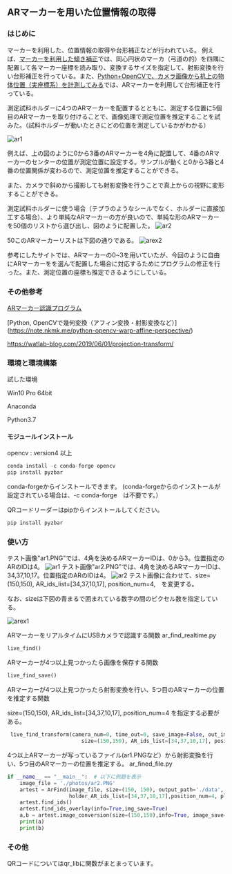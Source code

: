 
## ARマーカーを用いた位置情報の取得


### はじめに
マーカーを利用した、位置情報の取得や台形補正などが行われている。
例えば、[マーカーを利用した傾き補正](https://nixeneko.hatenablog.com/entry/2016/01/21/163937)では、同心円状のマーカ（弓道の的）を四隅に配置して各マーカー座標を読み取り、変換するサイズを指定して、射影変換を行い台形補正を行っている。また、[Python+OpenCVで、カメラ画像から机上の物体位置（実座標系）を計測してみる](https://qiita.com/code0327/items/c6e468da7007734c897f)では、ARマーカーを利用して台形補正を行っている。

測定試料ホルダーに4つのARマーカーを配置するとともに、測定する位置に5個目のARマーカーを取り付けることで、画像処理で測定位置を推定することを試みた。（試料ホルダーが動いたときにどの位置を測定しているかがわかる）

![ar1](./readme_figs/example2.jpg)

例えば、上の図のように0から3番のARマーカーを4角に配置して、4番のARマーカーのセンターの位置が測定位置に設定する。サンプルが動くと0から3番と4番の位置関係が変わるので、測定位置を推定することができる。

また、カメラで斜めから撮影しても射影変換を行うことで真上からの視野に変形することができる。

測定試料ホルダーに使う場合（テプラのようなシールでなく、ホルダーに直接加工する場合）、より単純なARマーカーの方が良いので、単純な形のARマーカーを50個のリストから選び出し、図のように配置した。
![ar2](./readme_figs/ar2.PNG)

50このARマーカーリストは下図の通りである。
![arex2](./readme_figs/arex2.PNG)

参考にしたサイトでは、ARマーカーの0~3を用いていたが、今回のように自由にARマーカーをを選んで配置した場合に対応するためにプログラムの修正を行った。また、測定位置の座標も推定できるようにしている。

### その他参考

[ARマーカー認識プログラム](https://qiita.com/hsgucci/items/37becbb8bfe04330ce14)

[Python, OpenCVで幾何変換（アフィン変換・射影変換など）]
(https://note.nkmk.me/python-opencv-warp-affine-perspective/)

https://watlab-blog.com/2019/06/01/projection-transform/



### 環境と環境構築
試した環境

Win10 Pro 64bit

Anaconda

Python3.7

#### モジュールインストール

opencv : version4 以上  

```Python
conda install -c conda-forge opencv
pip install pyzbar
```
conda-forgeからインストールできます。
(conda-forgeからのインストールが設定されている場合は、-c conda-forge　は不要です。）

QRコードリーダーはpipからインストールしてください。
```Python
pip install pyzbar
```


### 使い方

テスト画像"ar1.PNG"では、4角を決めるARマーカーIDは、0から3。位置指定のARのIDは4。
![ar1](./readme_figs/ar1.PNG)
テスト画像"ar2.PNG"では、4角を決めるARマーカーIDは、34,37,10,17。位置指定のARのIDは4。
![ar2](./readme_figs/ar2.PNG)
テスト画像に合わせて、size=(150,150), AR_ids_list=[34,37,10,17], position_num=4,　を変更する。

なお、sizeは下図の青まるで囲まれている数字の間のピクセル数を指定している。

![arex1](./readme_figs/arex1.PNG)

ARマーカーをリアルタイムにUSBカメラで認識する関数
ar_find_realtime.py

```python
live_find()    
```
ARマーカーが4つ以上見つかったら画像を保存する関数
```python
live_find_save()

```
ARマーカーが4つ以上見つかったら射影変換を行い、5つ目のARマーカーの位置を推定する関数

size=(150,150), AR_ids_list=[34,37,10,17], position_num=4
を指定する必要がある。
```python
 live_find_transform(camera_num=0, time_out=0, save_image=False, out_img_path="./data",
                        size=(150,150), AR_ids_list=[34,37,10,17], position_num=4)
```

4つ以上ARマーカーが写っているファイル(ar1.PNGなど）から射影変換を行い、5つ目のARマーカーの位置を推定する。
ar_fined_file.py

```python
if __name__ == "__main__":  # 以下に例題を表示
    image_file = './photos/ar2.PNG'
    artest = ArFind(image_file, size=(150, 150), output_path='./data', 
                    holder_AR_ids_list=[34,37,10,17],position_num=4, plot_flag=True)
    artest.find_ids()
    artest.find_ids_overlay(info=True,img_save=True)
    a,b = artest.image_conversion(size=(150,150),info=True, image_save=True, ar_cut_position='edge')
    print(a)
    print(b)
```

### その他
QRコードについてはqr_libに関数がまとまっています。
